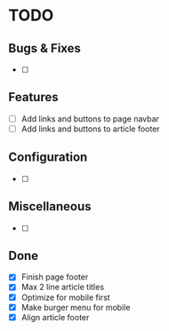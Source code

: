 # TODO

## Bugs & Fixes

- [ ]

## Features

- [ ] Add links and buttons to page navbar
- [ ] Add links and buttons to article footer

## Configuration

- [ ]

## Miscellaneous

- [ ]

## Done

- [x] Finish page footer
- [x] Max 2 line article titles
- [x] Optimize for mobile first
- [x] Make burger menu for mobile
- [x] Align article footer

